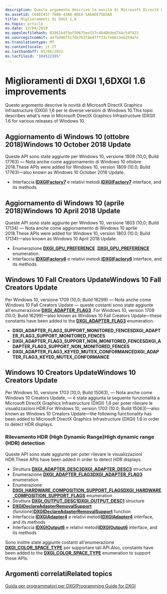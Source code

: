 ```yaml
---
description: Questo argomento descrive le novità di Microsoft DirectX Graphics Infrastructure (DXGI) 1,6 per le diverse versioni di Windows 10.
ms.assetid: C68EC437-7600-43A8-8DEA-5A6AEE75D5AA
title: Miglioramenti di DXGI 1,6
ms.topic: article
ms.date: 12/04/2019
ms.openlocfilehash: 03961b4f9af50675ee157c4840b9ed744c54f423
ms.sourcegitcommit: a47bd86f517de76374e4fff33cfeb613eb259a7e
ms.translationtype: MT
ms.contentlocale: it-IT
ms.lasthandoff: 01/06/2021
ms.locfileid: "104522385"
---
```

# <a name="dxgi-16-improvements"></a><span data-ttu-id="5287e-103">Miglioramenti di DXGI 1,6</span><span class="sxs-lookup"><span data-stu-id="5287e-103">DXGI 1.6 improvements</span></span>

<span data-ttu-id="5287e-104">Questo argomento descrive le novità di Microsoft DirectX Graphics Infrastructure (DXGI) 1,6 per le diverse versioni di Windows 10.</span><span class="sxs-lookup"><span data-stu-id="5287e-104">This topic describes what's new in Microsoft DirectX Graphics Infrastructure (DXGI) 1.6 for various releases of Windows 10.</span></span>

## <a name="windows-10-october-2018-update"></a><span data-ttu-id="5287e-105">Aggiornamento di Windows 10 (ottobre 2018)</span><span class="sxs-lookup"><span data-stu-id="5287e-105">Windows 10 October 2018 Update</span></span>

<span data-ttu-id="5287e-106">Queste API sono state aggiunte per Windows 10, versione 1809 (10,0; Build 17763) &mdash; Nota anche come aggiornamento di Windows 10 ottobre 2018.</span><span class="sxs-lookup"><span data-stu-id="5287e-106">These APIs were added for Windows 10, version 1809 (10.0; Build 17763)&mdash;also known as Windows 10 October 2018 Update.</span></span>

- <span data-ttu-id="5287e-107">Interfaccia [**IDXGIFactory7**](/windows/win32/api/dxgi1_6/nn-dxgi1_6-idxgifactory7) e relativi metodi.</span><span class="sxs-lookup"><span data-stu-id="5287e-107">[**IDXGIFactory7**](/windows/win32/api/dxgi1_6/nn-dxgi1_6-idxgifactory7) interface, and its methods.</span></span>

## <a name="windows-10-april-2018-update"></a><span data-ttu-id="5287e-108">Aggiornamento di Windows 10 (aprile 2018)</span><span class="sxs-lookup"><span data-stu-id="5287e-108">Windows 10 April 2018 Update</span></span>

<span data-ttu-id="5287e-109">Queste API sono state aggiunte per Windows 10, versione 1803 (10,0; Build 17134) &mdash; Nota anche come aggiornamento di Windows 10 aprile 2018.</span><span class="sxs-lookup"><span data-stu-id="5287e-109">These APIs were added for Windows 10, version 1803 (10.0; Build 17134)&mdash;also known as Windows 10 April 2018 Update.</span></span>

- <span data-ttu-id="5287e-110">Enumerazione [**DXGI_GPU_PREFERENCE**](/windows/win32/api/dxgi1_6/ne-dxgi1_6-dxgi_gpu_preference) .</span><span class="sxs-lookup"><span data-stu-id="5287e-110">[**DXGI_GPU_PREFERENCE**](/windows/win32/api/dxgi1_6/ne-dxgi1_6-dxgi_gpu_preference) enumeration.</span></span>
- <span data-ttu-id="5287e-111">Interfaccia [**IDXGIFactory6**](/windows/win32/api/dxgi1_6/nn-dxgi1_6-idxgifactory6) e relativi metodi.</span><span class="sxs-lookup"><span data-stu-id="5287e-111">[**IDXGIFactory6**](/windows/win32/api/dxgi1_6/nn-dxgi1_6-idxgifactory6) interface, and its methods.</span></span>

## <a name="windows-10-fall-creators-update"></a><span data-ttu-id="5287e-112">Windows 10 Fall Creators Update</span><span class="sxs-lookup"><span data-stu-id="5287e-112">Windows 10 Fall Creators Update</span></span>

<span data-ttu-id="5287e-113">Per Windows 10, versione 1709 (10,0; Build 16299) &mdash; Nota anche come Windows 10 Fall Creators Update &mdash; queste costanti sono state aggiunte all'enumerazione [**DXGI_ADAPTER_FLAG3**](/windows/win32/api/dxgi1_6/ne-dxgi1_6-dxgi_adapter_flag3) .</span><span class="sxs-lookup"><span data-stu-id="5287e-113">For Windows 10, version 1709 (10.0; Build 16299)&mdash;also known as Windows 10 Fall Creators Update&mdash;these constants have been added to the [**DXGI_ADAPTER_FLAG3**](/windows/win32/api/dxgi1_6/ne-dxgi1_6-dxgi_adapter_flag3) enumeration.</span></span> 

- <span data-ttu-id="5287e-114">**DXGI_ADAPTER_FLAG3_SUPPORT_MONITORED_FENCES**</span><span class="sxs-lookup"><span data-stu-id="5287e-114">**DXGI_ADAPTER_FLAG3_SUPPORT_MONITORED_FENCES**</span></span>
- <span data-ttu-id="5287e-115">**DXGI_ADAPTER_FLAG3_SUPPORT_NON_MONITORED_FENCES**</span><span class="sxs-lookup"><span data-stu-id="5287e-115">**DXGI_ADAPTER_FLAG3_SUPPORT_NON_MONITORED_FENCES**</span></span>
- <span data-ttu-id="5287e-116">**DXGI_ADAPTER_FLAG3_KEYED_MUTEX_CONFORMANCE**</span><span class="sxs-lookup"><span data-stu-id="5287e-116">**DXGI_ADAPTER_FLAG3_KEYED_MUTEX_CONFORMANCE**</span></span>

## <a name="windows-10-creators-update"></a><span data-ttu-id="5287e-117">Windows 10 Creators Update</span><span class="sxs-lookup"><span data-stu-id="5287e-117">Windows 10 Creators Update</span></span>

<span data-ttu-id="5287e-118">Per Windows 10, versione 1703 (10,0; Build 15063), &mdash; Nota anche come Windows 10 Creators Update, &mdash; è stata aggiunta la seguente funzionalità a Microsoft DirectX Graphics Infrastructure (DXGI) 1,6 per poter rilevare le visualizzazioni HDR.</span><span class="sxs-lookup"><span data-stu-id="5287e-118">For Windows 10, version 1703 (10.0; Build 15063)&mdash;also known as Windows 10 Creators Update&mdash;the following functionality has been added to Microsoft DirectX Graphics Infrastructure (DXGI) 1.6 in order to detect HDR displays.</span></span>

### <a name="high-dynamic-range-hdr-detection"></a><span data-ttu-id="5287e-119">Rilevamento HDR (High Dynamic Range)</span><span class="sxs-lookup"><span data-stu-id="5287e-119">High dynamic range (HDR) detection</span></span>

<span data-ttu-id="5287e-120">Queste API sono state aggiunte per poter rilevare le visualizzazioni HDR.</span><span class="sxs-lookup"><span data-stu-id="5287e-120">These APIs have been added in order to detect HDR displays.</span></span>

- <span data-ttu-id="5287e-121">Struttura [**DXGI_ADAPTER_DESC3**](/windows/win32/api/dxgi1_6/ns-dxgi1_6-dxgi_adapter_desc3)</span><span class="sxs-lookup"><span data-stu-id="5287e-121">[**DXGI_ADAPTER_DESC3**](/windows/win32/api/dxgi1_6/ns-dxgi1_6-dxgi_adapter_desc3) structure</span></span>
- <span data-ttu-id="5287e-122">Enumerazione [**DXGI_ADAPTER_FLAG3**](/windows/win32/api/dxgi1_6/ne-dxgi1_6-dxgi_adapter_flag3)</span><span class="sxs-lookup"><span data-stu-id="5287e-122">[**DXGI_ADAPTER_FLAG3**](/windows/win32/api/dxgi1_6/ne-dxgi1_6-dxgi_adapter_flag3) enumeration</span></span>
- <span data-ttu-id="5287e-123">Enumerazione [**DXGI_HARDWARE_COMPOSITION_SUPPORT_FLAGS**](/windows/win32/api/dxgi1_6/ne-dxgi1_6-dxgi_hardware_composition_support_flags)</span><span class="sxs-lookup"><span data-stu-id="5287e-123">[**DXGI_HARDWARE_COMPOSITION_SUPPORT_FLAGS**](/windows/win32/api/dxgi1_6/ne-dxgi1_6-dxgi_hardware_composition_support_flags) enumeration</span></span>
- <span data-ttu-id="5287e-124">Struttura [**DXGI_OUTPUT_DESC1**](/windows/win32/api/dxgi1_6/ns-dxgi1_6-dxgi_output_desc1)</span><span class="sxs-lookup"><span data-stu-id="5287e-124">[**DXGI_OUTPUT_DESC1**](/windows/win32/api/dxgi1_6/ns-dxgi1_6-dxgi_output_desc1) structure</span></span>
- <span data-ttu-id="5287e-125">[**DXGIDeclareAdapterRemovalSupport**](/windows/win32/api/dxgi1_6/nf-dxgi1_6-dxgideclareadapterremovalsupport) (funzione)</span><span class="sxs-lookup"><span data-stu-id="5287e-125">[**DXGIDeclareAdapterRemovalSupport**](/windows/win32/api/dxgi1_6/nf-dxgi1_6-dxgideclareadapterremovalsupport) function</span></span>
- <span data-ttu-id="5287e-126">Interfaccia [**IDXGIAdapter4**](/windows/win32/api/dxgi1_6/nn-dxgi1_6-idxgiadapter4) e relativi metodi</span><span class="sxs-lookup"><span data-stu-id="5287e-126">[**IDXGIAdapter4**](/windows/win32/api/dxgi1_6/nn-dxgi1_6-idxgiadapter4) interface, and its methods</span></span>
- <span data-ttu-id="5287e-127">Interfaccia [**IDXGIOutput6**](/windows/win32/api/dxgi1_6/nn-dxgi1_6-idxgioutput6) e relativi metodi</span><span class="sxs-lookup"><span data-stu-id="5287e-127">[**IDXGIOutput6**](/windows/win32/api/dxgi1_6/nn-dxgi1_6-idxgioutput6) interface, and its methods</span></span>

<span data-ttu-id="5287e-128">Sono inoltre state aggiunte costanti all'enumerazione [**DXGI_COLOR_SPACE_TYPE**](/windows/win32/api/dxgicommon/ne-dxgicommon-dxgi_color_space_type) per supportare tali API.</span><span class="sxs-lookup"><span data-stu-id="5287e-128">Also, constants have been added to the [**DXGI_COLOR_SPACE_TYPE**](/windows/win32/api/dxgicommon/ne-dxgicommon-dxgi_color_space_type) enumeration to support these APIs.</span></span>

## <a name="related-topics"></a><span data-ttu-id="5287e-129">Argomenti correlati</span><span class="sxs-lookup"><span data-stu-id="5287e-129">Related topics</span></span>
[<span data-ttu-id="5287e-130">Guida per programmatori per DXGI</span><span class="sxs-lookup"><span data-stu-id="5287e-130">Programming Guide for DXGI</span></span>](dx-graphics-dxgi-overviews.md)
